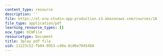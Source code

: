```yaml
---
content_type: resource
description: ''
file: https://ol-ocw-studio-app-production.s3.amazonaws.com/courses/18-02-multivariable-calculus-fall-2007/11223c52fb049953cd0a8c06e70454b8_BChhAS1sFvA.pdf
file_type: application/pdf
learning_resource_types: []
ocw_type: OCWFile
resourcetype: Document
title: 3play pdf file
uid: 11223c52-fb04-9953-cd0a-8c06e70454b8
---
```

